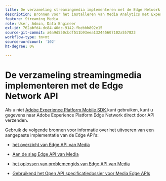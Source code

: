 ```yaml
---
title: De verzameling streamingmedia implementeren met de Edge Network API
description: Bronnen voor het installeren van Media Analytics met Experience Platform Edge API.
feature: Streaming Media
role: User, Admin, Data Engineer
exl-id: 762abfd4-dc84-40dc-9142-fbebbb892e15
source-git-commit: a6a9d550cbdf511b93eea132445607102a557823
workflow-type: tm+mt
source-wordcount: '102'
ht-degree: 0%

---
```


# De verzameling streamingmedia implementeren met de Edge Network API

Als u niet [ Adobe Experience Platform Mobile SDK ](/help/implementation/edge/implementation-edge.md) kunt gebruiken, kunt u gegevens naar Adobe Experience Platform Edge Network direct door API verzenden.

Gebruik de volgende bronnen voor informatie over het uitvoeren van een aangepaste implementatie van de Edge API&#39;s:

* [ het overzicht van Edge API van Media ](https://developer.adobe.com/cja-apis/docs/endpoints/media-edge/)

* [ Aan de slag Edge API van Media ](https://developer.adobe.com/cja-apis/docs/endpoints/media-edge/getting-started/)

* [ het oplossen van problemengids van Edge API van Media ](https://developer.adobe.com/cja-apis/docs/endpoints/media-edge/troubleshooting/)

* [ Gebruikend het Open API specificatiedossier voor Media Edge APIs ](https://developer.adobe.com/data-collection-apis/docs/api/media-edge/)
